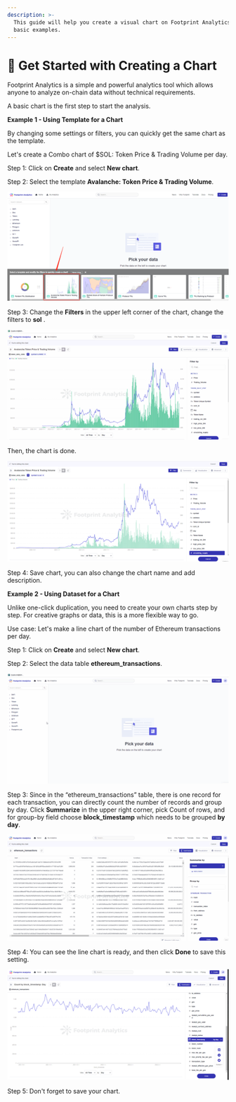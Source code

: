 ```yaml
---
description: >-
  This guide will help you create a visual chart on Footprint Analytics with 2
  basic examples.
---
```


# 🔎 Get Started with Creating a Chart

Footprint Analytics is a simple and powerful analytics tool which allows anyone to analyze on-chain data without technical requirements.

A basic chart is the first step to start the analysis.



**Example 1 - Using Template for a Chart**

By changing some settings or filters, you can quickly get the same chart as the template.

Let's create a Combo chart of $SOL: Token Price & Trading Volume per day.

Step 1: Click on **Create** and select **New chart**.

Step 2: Select the template **Avalanche: Token Price & Trading Volume**.

![](<../../.gitbook/assets/0 (1) (1)>)

Step 3: Change the **Filters** in the upper left corner of the chart, change the filters to **sol** .

![](<../../.gitbook/assets/2 (2)>)

Then, the chart is done.

![](<../../.gitbook/assets/3 (2) (1)>)

Step 4: Save chart, you can also change the chart name and add description.

**Example 2 - Using Dataset for a Chart**

Unlike one-click duplication, you need to create your own charts step by step. For creative graphs or data, this is a more flexible way to go.

Use case: Let's make a line chart of the number of Ethereum transactions per day.

Step 1: Click on **Create** and select **New chart**.

Step 2: Select the data table **ethereum\_transactions**.

![](../../.gitbook/assets/4)

Step 3: Since in the “ethereum\_transactions” table, there is one record for each transaction, you can directly count the number of records and group by day. Click **Summarize** in the upper right corner, pick Count of rows, and for group-by field choose **block\_timestamp** which needs to be grouped **by day**.

![](../../.gitbook/assets/5)

Step 4: You can see the line chart is ready, and then click **Done** to save this setting.

![](../../.gitbook/assets/6)

Step 5: Don't forget to save your chart.
